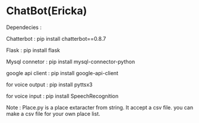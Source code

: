 # ChatBot(Ericka)

Dependecies :

Chatterbot : pip install chatterbot==0.8.7

Flask : pip install flask

Mysql connetor : pip install mysql-connector-python

google api client : pip install google-api-client

for voice output : pip install pyttsx3

for voice input : pip install SpeechRecognition


Note : Place.py is a place extaracter from string. It accept a csv file. you can make a csv file for your own place list.
